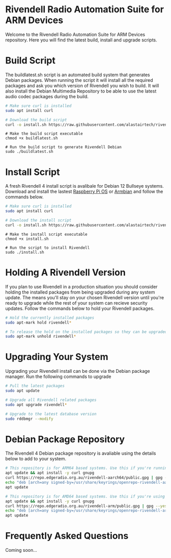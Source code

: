 # Rivendell Radio Automation Suite for ARM Devices
Welcome to the Rivendell Radio Automation Suite for ARM Devices repository. Here you will find the latest build, install and upgrade scripts. 

# Build Script
The buildlatest.sh script is an automated build system that generates Debian packages. When running the script it will install all the required packages and ask you which version of Rivendell you wish to build. It will also install the Debian Multimedia Repository to be able to use the latest audio codec packages during the build.

```bash
# Make sure curl is installed
sudo apt install curl
```
```bash
# Download the build script
curl -o install.sh https://raw.githubusercontent.com/alastairtech/rivendell-arm/blob/main/buildlatest.sh
```
```
# Make the build script executable
chmod +x buildlatest.sh
```
```
# Run the build script to generate Rivendell Debian 
sudo ./buildlatest.sh
```

# Install Script
A fresh Rivendell 4 install script is avalibale for Debian 12 Bullseye systems. Download and install the lastest [Raspberry Pi OS](https://www.raspberrypi.com/software/) or [Armbian](https://www.armbian.com/download/?device_support=Standard%20support) and follow the commands below.

```bash
# Make sure curl is installed
sudo apt install curl
```
```bash
# Download the install script
curl -o install.sh https://raw.githubusercontent.com/alastairtech/rivendell-arm/blob/main/install.sh
```
```
# Make the install script executable
chmod +x install.sh
```
```
# Run the script to install Rivendell
sudo ./install.sh
```

# Holding A Rivendell Version
If you plan to use Rivendell in a production situation you should consider holding the installed packages from being upgraded during any system update. The means you'll stay on your chosen Rivendell version until you're ready to upgrade while the rest of your system can recieve security updates. Follow the commands below to hold your Rivendell packages.

```bash
# Hold the currently installed packages
sudo apt-mark hold rivendell*
```
```bash
# To release the hold on the installed packages so they can be upgraded
sudo apt-mark unhold rivendell*
```

# Upgrading Your System
Upgrading your Rivendell install can be done via the Debian package manager. Run the following commands to upgrade

```bash
# Pull the latest packages
sudo apt update
```
```bash
# Upgrade all Rivendell related packages
sudo apt upgrade rivendell*
```
```bash
# Upgrade to the latest database version
sudo rddbmgr --modify
```

# Debian Package Repository
The Rivendell 4 Debian package repository is avaliable using the details below to add to your system.

```bash
# This repository is for ARM64 based systems. Use this if you're running a Raspberry Pi.
apt update && apt install -y curl gnupg
curl https://repo.edgeradio.org.au/rivendell-aarch64/public.gpg | gpg --yes --dearmor -o /usr/share/keyrings/openrepo-rivendell-aarch64.gpg
echo "deb [arch=any signed-by=/usr/share/keyrings/openrepo-rivendell-aarch64.gpg] https://repo.edgeradio.org.au/rivendell-aarch64/ stable main" > /etc/apt/sources.list.d/openrepo-rivendell-aarch64.list
apt update
```
```bash
# This repository is for AMD64 based systems. Use this if you're using an Intel or AMD based system.
apt update && apt install -y curl gnupg
curl https://repo.edgeradio.org.au/rivendell-arm/public.gpg | gpg --yes --dearmor -o /usr/share/keyrings/openrepo-rivendell-arm.gpg
echo "deb [arch=any signed-by=/usr/share/keyrings/openrepo-rivendell-arm.gpg] https://repo.edgeradio.org.au/rivendell-arm/ stable main" > /etc/apt/sources.list.d/openrepo-rivendell-arm.list
apt update
```

# Frequently Asked Questions
Coming soon...

